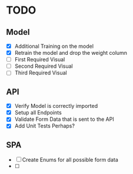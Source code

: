 # TODO

## Model

- [X] Additional Training on the model
- [X] Retrain the model and drop the weight column
- [ ] First Required Visual
- [ ] Second Required Visual
- [ ] Third Required Visual

## API

- [X] Verify Model is correctly imported
- [X] Setup all Endpoints
- [X] Validate Form Data that is sent to the API
- [X] Add Unit Tests Perhaps?

## SPA

- [ ] Create Enums for all possible form data
- [ ]